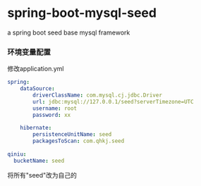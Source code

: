 # spring-boot-mysql-seed
a spring boot seed base mysql framework



### 环境变量配置

修改application.yml

```yaml
spring:  
	dataSource:
    	driverClassName: com.mysql.cj.jdbc.Driver
	    url: jdbc:mysql://127.0.0.1/seed?serverTimezone=UTC
    	username: root
	    password: xx
    
	hibernate:
	    persistenceUnitName: seed
    	packagesToScan: com.qhkj.seed
    	
qiniu:
  bucketName: seed  	
```

将所有"seed"改为自己的